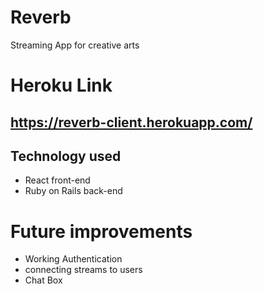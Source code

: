 # Reverb

Streaming App for creative arts

# Heroku Link

## https://reverb-client.herokuapp.com/

## Technology used

- React front-end
- Ruby on Rails back-end

# Future improvements

- Working Authentication
- connecting streams to users
- Chat Box
